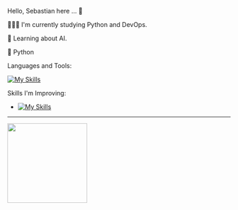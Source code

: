 Hello, Sebastian here ... 👋

👨🏻‍💻 I'm currently studying Python and DevOps.

🤖 Learning about AI.

💖 Python

Languages and Tools:

[![My Skills](
https://skillicons.dev/icons?i=spring,js,vite,jquery,ts,react,java,nodejs,python,express,mysql,postgres,mongodb,docker,vim,sqlite,sequelize,bash&perline=10)](https://skillicons.dev)


Skills I'm Improving:

- [![My Skills](https://skillicons.dev/icons?i=ts,react,nodejs,jest,next,flask,fastapi,django,aws,azure,kafka,sklearn,electron,opencv,pytorch,tensorflow&perline=10)](https://skillicons.dev)

----

<img height="180em" src="https://github-readme-stats-eight-theta.vercel.app/api/top-langs/?username=SebasGalvan&layout=compact&langs_count=8&theme=material-palenight"/>
